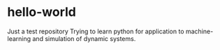 # hello-world
Just a test repository
Trying to learn python for application to machine-learning and simulation of dynamic systems.  

